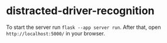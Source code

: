 # distracted-driver-recognition
To start the server run `flask --app server run`. After that, open `http://localhost:5000/` in your browser.
